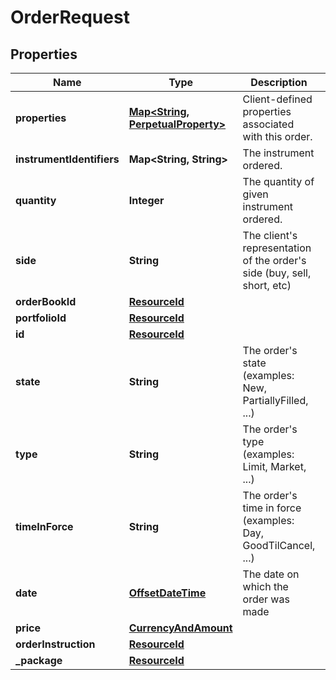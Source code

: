 

# OrderRequest

## Properties

Name | Type | Description | Notes
------------ | ------------- | ------------- | -------------
**properties** | [**Map&lt;String, PerpetualProperty&gt;**](PerpetualProperty.md) | Client-defined properties associated with this order. |  [optional]
**instrumentIdentifiers** | **Map&lt;String, String&gt;** | The instrument ordered. | 
**quantity** | **Integer** | The quantity of given instrument ordered. | 
**side** | **String** | The client&#39;s representation of the order&#39;s side (buy, sell, short, etc) | 
**orderBookId** | [**ResourceId**](ResourceId.md) |  |  [optional]
**portfolioId** | [**ResourceId**](ResourceId.md) |  | 
**id** | [**ResourceId**](ResourceId.md) |  | 
**state** | **String** | The order&#39;s state (examples: New, PartiallyFilled, ...) |  [optional]
**type** | **String** | The order&#39;s type (examples: Limit, Market, ...) |  [optional]
**timeInForce** | **String** | The order&#39;s time in force (examples: Day, GoodTilCancel, ...) |  [optional]
**date** | [**OffsetDateTime**](OffsetDateTime.md) | The date on which the order was made |  [optional]
**price** | [**CurrencyAndAmount**](CurrencyAndAmount.md) |  |  [optional]
**orderInstruction** | [**ResourceId**](ResourceId.md) |  |  [optional]
**_package** | [**ResourceId**](ResourceId.md) |  |  [optional]



